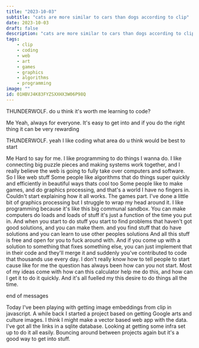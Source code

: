 ```yaml
---
title: "2023-10-03"
subtitle: "cats are more similar to cars than dogs according to clip"
date: 2023-10-03
draft: false
description: "cats are more similar to cars than dogs according to clip"
tags:
    - clip
    - coding
    - web
    - art
    - games
    - graphics
    - algorithms
    - programming
image: ""
id: 01HBVJ4K83FYZSXXHX3W06P98Q
---
```


THUNDERWOLF.
do u think it's worth me learning to code?

Me
Yeah, always for everyone. It's easy to get into and if you do the right thing it can be very rewarding 

THUNDERWOLF.
yeah I like coding 
what area do u think would be best to start

Me
Hard to say for me. I like programming to do things I wanna do. I like connecting big puzzle pieces and making systems work together, and I really believe the web is going to fully take over computers and software. 
So I like web stuff
Some people like algorithms that do things super quickly and efficiently in beautiful ways 
thats cool too
Some people like to make games, and do graphics processing, and that's a world I have no fingers in. Couldn't start explaining how it all works.
The games part. I've done a little bit of graphics processing but I struggle to wrap my head around it.
I like programming because it's like this big communal sandbox. You can make computers do loads and loads of stuff it's just a function of the time you put in. And when you start to do stuff you start to find problems that haven't got good solutions, and you can make them. 
and you find stuff that do have solutions and you can learn to use other peoples solutions 
And all this stuff is free and open for you to fuck around with. And if you come up with a solution to something that fixes something else, you can just implement that in their code and they'll merge it and suddenly you've contributed to code that thousands use every day. 
I don't really know how to tell people to start cause like for me the question has always been how can you not start. Most of my ideas come with how can this calculator help me do this, and how can I get it to do it quickly. And it's all fuelled my this desire to do things all the time. 

end of messages


Today I've been playing with getting image embeddings from clip in javascript. A while back I started a project based on getting Google arts and culture images. I think I might make a vector based web app with the data. I've got all the links in a sqlite database. Looking at getting some infra set up to do it all easily. Bouncing around between projects again but it's a good way to get into stuff.



